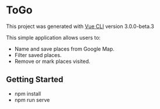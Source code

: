 # ToGo

This project was generated with [Vue CLI](https://github.com/vuejs/vue-cli) version 3.0.0-beta.3

This simple application allows users to:
* Name and save places from Google Map.
* Filter saved places.
* Remove or mark places visited.

## Getting Started
* npm install
* npm run serve